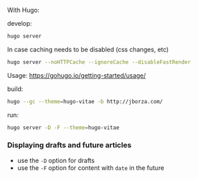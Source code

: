 With Hugo:

develop:
```bash
hugo server
```

In case caching needs to be disabled (css changes, etc)
```bash
hugo server --noHTTPCache --ignoreCache --disableFastRender
```
Usage: https://gohugo.io/getting-started/usage/

build:

```bash
hugo --gc --theme=hugo-vitae -b http://jborza.com/
```

run:

```bash
hugo server -D -F --theme=hugo-vitae
```

### Displaying drafts and future articles

- use the `-D` option for drafts
- use the `-F` option for content with `date` in the future